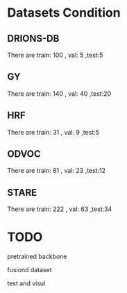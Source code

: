 # Datasets Condition
## DRIONS-DB
There are train: 100 , val: 5 ,test:5
## GY
There are train: 140 , val: 40 ,test:20
## HRF
There are train: 31 , val: 9 ,test:5
## ODVOC
There are train: 81 , val: 23 ,test:12
## STARE
There are train: 222 , val: 63 ,test:34

# TODO
pretrained backbone

fusiond dataset

test and visul